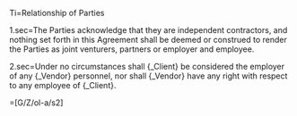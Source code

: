 Ti=Relationship of Parties

1.sec=The Parties acknowledge that they are independent contractors, and nothing set forth in this Agreement shall be deemed or construed to render the Parties as joint venturers, partners or employer and employee.

2.sec=Under no circumstances shall {_Client} be considered the employer of any {_Vendor} personnel, nor shall {_Vendor} have any right with respect to any employee of {_Client}.

=[G/Z/ol-a/s2]
